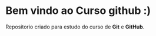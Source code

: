 
# Bem vindo ao Curso github :)

Repositorio criado para estudo do curso de **Git** e **GitHub**. 


